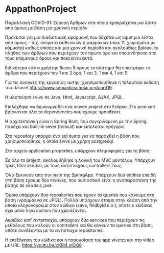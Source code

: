# AppathonProject

Παραλλαγή COVID-01: Εύρεση Άρθρων στα οποία εμπεριέχεται μια λίστα από όρους με βάση μια χρονική περίοδο

Πρόκειται για μια διαδικτυακή εφαρμογή που δέχεται ως input μια λίστα από όρους – π.χ. ονόματα ασθενειών ή φαρμάκων (max 11, χωρισμένα με κόμματα) καθώς επίσης και μια χρονική περίοδο και ακολούθως βρίσκει το πλήθος των άρθρων που περιέχουν τον πρώτο όρο και οποιονδήποτε από τους επόμενους όρους και ποια είναι αυτά.

Ειδικότερα εάν ο χρήστης δώσει 5 όρους το σύστημα θα επιστρέφει τα άρθρα που περιέχουν τον 1 και 2 όρο, 1 και 3, 1 και 4, 1 και 5.

Για τις ανάγκες της εργασίας αυτής, χρησιμοποιήθηκε η τελευταία έκδοση του dataset https://www.semanticscholar.org/cord19 .

Η υλοποίηση έγινε σε Java, Html, Javascript, AJAX, JPQL.

Επιλέχθηκε να δημιουργηθεί ένα maven project στο Eclipse. Στο pom.xml βρίσκονται όλα τα dependencies που έχουμε προσθέσει.

Η αρχιτεκτονική είναι η Spring Boot, που συγκρινόμενη με την Spring παρέχει και built-in sever (tomcat) και εκτελείται γρήγορα.

Στο repository υπάρχει ένα sql dump για να παραχθεί η βάση που χρησιμοποιήθηκε, η οποία έγινε με χρήση postgresql.

Στο αρχείο application.properties, υπάρχουν πληροφορίες για τη βάση.

Σε όλο το project, ακολουθήθηκε η λογική του MVC μοντέλου. Υπάρχουν τρεις html σελίδες με τους αντίστοιχους controllers τους. 

Όλα ξεκινούν από την main της SpringApp. Υπάρχουν δύο entities επειδή στη βάση έχουμε δύο πίνακες, που ουσιαστικά είναι η αναπαράσταση της βάσης σε κλάσεις java.

Όμοια υπάρχουν δύο repositories που έχουν τα queries που κάνουμε στη βάση (γραμμάενα σε JPQL). Πολλά υπάρχουν έτοιμα στην κλάση από την οποία κληρονομούμε στον κώδικα (save, findbyId κ.α.), οπότε ο κώδικας έχει μόνο λίγα custom που χρειάζονται.

Ακριβώς κατ' αντιστοιχία, υπάρχουν δύο services που περιέχουν τις μεθόδους που καλούν οι controllers και θα κάνουν τα queries στη βάση, οπότε συνδέονται με τα αντίστοιχα repositories.
 
Η επεξήγηση του κώδικα και η παρουσίαση του app γίνεται και στο video με URL: https://youtu.be/cKllM_olQQ8 .

